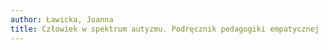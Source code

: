 ```yaml
---
author: Ławicka, Joanna
title: Człowiek w spektrum autyzmu. Podręcznik pedagogiki empatycznej
---
```

